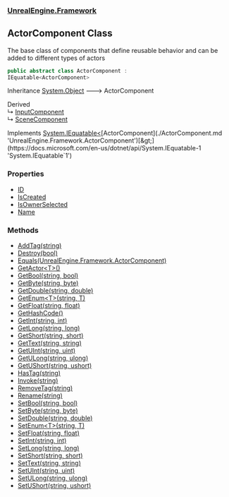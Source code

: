 ### [UnrealEngine.Framework](./UnrealEngine-Framework.md 'UnrealEngine.Framework')
## ActorComponent Class
The base class of components that define reusable behavior and can be added to different types of actors  
```csharp
public abstract class ActorComponent :
IEquatable<ActorComponent>
```
Inheritance [System.Object](https://docs.microsoft.com/en-us/dotnet/api/System.Object 'System.Object') &#129106; ActorComponent  

Derived  
&#8627; [InputComponent](./InputComponent.md 'UnrealEngine.Framework.InputComponent')  
&#8627; [SceneComponent](./SceneComponent.md 'UnrealEngine.Framework.SceneComponent')  

Implements [System.IEquatable&lt;](https://docs.microsoft.com/en-us/dotnet/api/System.IEquatable-1 'System.IEquatable`1')[ActorComponent](./ActorComponent.md 'UnrealEngine.Framework.ActorComponent')[&gt;](https://docs.microsoft.com/en-us/dotnet/api/System.IEquatable-1 'System.IEquatable`1')  
### Properties
- [ID](./ActorComponent-ID.md 'UnrealEngine.Framework.ActorComponent.ID')
- [IsCreated](./ActorComponent-IsCreated.md 'UnrealEngine.Framework.ActorComponent.IsCreated')
- [IsOwnerSelected](./ActorComponent-IsOwnerSelected.md 'UnrealEngine.Framework.ActorComponent.IsOwnerSelected')
- [Name](./ActorComponent-Name.md 'UnrealEngine.Framework.ActorComponent.Name')
### Methods
- [AddTag(string)](./ActorComponent-AddTag(string).md 'UnrealEngine.Framework.ActorComponent.AddTag(string)')
- [Destroy(bool)](./ActorComponent-Destroy(bool).md 'UnrealEngine.Framework.ActorComponent.Destroy(bool)')
- [Equals(UnrealEngine.Framework.ActorComponent)](./ActorComponent-Equals(ActorComponent).md 'UnrealEngine.Framework.ActorComponent.Equals(UnrealEngine.Framework.ActorComponent)')
- [GetActor&lt;T&gt;()](./ActorComponent-GetActor-T-().md 'UnrealEngine.Framework.ActorComponent.GetActor&lt;T&gt;()')
- [GetBool(string, bool)](./ActorComponent-GetBool(string_bool).md 'UnrealEngine.Framework.ActorComponent.GetBool(string, bool)')
- [GetByte(string, byte)](./ActorComponent-GetByte(string_byte).md 'UnrealEngine.Framework.ActorComponent.GetByte(string, byte)')
- [GetDouble(string, double)](./ActorComponent-GetDouble(string_double).md 'UnrealEngine.Framework.ActorComponent.GetDouble(string, double)')
- [GetEnum&lt;T&gt;(string, T)](./ActorComponent-GetEnum-T-(string_T).md 'UnrealEngine.Framework.ActorComponent.GetEnum&lt;T&gt;(string, T)')
- [GetFloat(string, float)](./ActorComponent-GetFloat(string_float).md 'UnrealEngine.Framework.ActorComponent.GetFloat(string, float)')
- [GetHashCode()](./ActorComponent-GetHashCode().md 'UnrealEngine.Framework.ActorComponent.GetHashCode()')
- [GetInt(string, int)](./ActorComponent-GetInt(string_int).md 'UnrealEngine.Framework.ActorComponent.GetInt(string, int)')
- [GetLong(string, long)](./ActorComponent-GetLong(string_long).md 'UnrealEngine.Framework.ActorComponent.GetLong(string, long)')
- [GetShort(string, short)](./ActorComponent-GetShort(string_short).md 'UnrealEngine.Framework.ActorComponent.GetShort(string, short)')
- [GetText(string, string)](./ActorComponent-GetText(string_string).md 'UnrealEngine.Framework.ActorComponent.GetText(string, string)')
- [GetUInt(string, uint)](./ActorComponent-GetUInt(string_uint).md 'UnrealEngine.Framework.ActorComponent.GetUInt(string, uint)')
- [GetULong(string, ulong)](./ActorComponent-GetULong(string_ulong).md 'UnrealEngine.Framework.ActorComponent.GetULong(string, ulong)')
- [GetUShort(string, ushort)](./ActorComponent-GetUShort(string_ushort).md 'UnrealEngine.Framework.ActorComponent.GetUShort(string, ushort)')
- [HasTag(string)](./ActorComponent-HasTag(string).md 'UnrealEngine.Framework.ActorComponent.HasTag(string)')
- [Invoke(string)](./ActorComponent-Invoke(string).md 'UnrealEngine.Framework.ActorComponent.Invoke(string)')
- [RemoveTag(string)](./ActorComponent-RemoveTag(string).md 'UnrealEngine.Framework.ActorComponent.RemoveTag(string)')
- [Rename(string)](./ActorComponent-Rename(string).md 'UnrealEngine.Framework.ActorComponent.Rename(string)')
- [SetBool(string, bool)](./ActorComponent-SetBool(string_bool).md 'UnrealEngine.Framework.ActorComponent.SetBool(string, bool)')
- [SetByte(string, byte)](./ActorComponent-SetByte(string_byte).md 'UnrealEngine.Framework.ActorComponent.SetByte(string, byte)')
- [SetDouble(string, double)](./ActorComponent-SetDouble(string_double).md 'UnrealEngine.Framework.ActorComponent.SetDouble(string, double)')
- [SetEnum&lt;T&gt;(string, T)](./ActorComponent-SetEnum-T-(string_T).md 'UnrealEngine.Framework.ActorComponent.SetEnum&lt;T&gt;(string, T)')
- [SetFloat(string, float)](./ActorComponent-SetFloat(string_float).md 'UnrealEngine.Framework.ActorComponent.SetFloat(string, float)')
- [SetInt(string, int)](./ActorComponent-SetInt(string_int).md 'UnrealEngine.Framework.ActorComponent.SetInt(string, int)')
- [SetLong(string, long)](./ActorComponent-SetLong(string_long).md 'UnrealEngine.Framework.ActorComponent.SetLong(string, long)')
- [SetShort(string, short)](./ActorComponent-SetShort(string_short).md 'UnrealEngine.Framework.ActorComponent.SetShort(string, short)')
- [SetText(string, string)](./ActorComponent-SetText(string_string).md 'UnrealEngine.Framework.ActorComponent.SetText(string, string)')
- [SetUInt(string, uint)](./ActorComponent-SetUInt(string_uint).md 'UnrealEngine.Framework.ActorComponent.SetUInt(string, uint)')
- [SetULong(string, ulong)](./ActorComponent-SetULong(string_ulong).md 'UnrealEngine.Framework.ActorComponent.SetULong(string, ulong)')
- [SetUShort(string, ushort)](./ActorComponent-SetUShort(string_ushort).md 'UnrealEngine.Framework.ActorComponent.SetUShort(string, ushort)')
